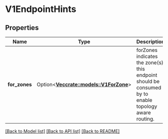 # V1EndpointHints

## Properties

Name | Type | Description | Notes
------------ | ------------- | ------------- | -------------
**for_zones** | Option<[**Vec<crate::models::V1ForZone>**](v1.ForZone.md)> | forZones indicates the zone(s) this endpoint should be consumed by to enable topology aware routing. | [optional]

[[Back to Model list]](../README.md#documentation-for-models) [[Back to API list]](../README.md#documentation-for-api-endpoints) [[Back to README]](../README.md)


